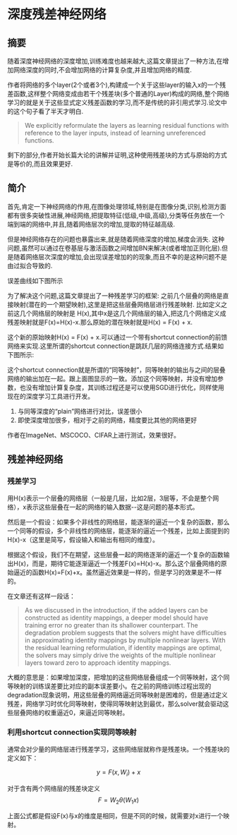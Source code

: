 # 深度残差神经网络

## 摘要
随着深度神经网络的深度增加,训练难度也越来越大,这篇文章提出了一种方法,在增加网络深度的同时,不会增加网络的计算复杂度,并且增加网络的精度.

作者将网络的多个layer(2个或者3个),构建成一个关于这些layer的输入x的一个残差函数,这样整个网络变成由若干个残差块(多个普通的Layer)构成的网络,整个网络学习的就是关于这些显式定义残差函数的学习,而不是传统的非引用式学习.论文中的这个句子看了半天才明白.
> We explicitly reformulate the layers as learning residual functions with reference to the layer inputs, instead of learning unreferenced functions. 

剩下的部分,作者开始长篇大论的讲解并证明,这种使用残差块的方式与原始的方式是等价的,而且效果更好.

## 简介
首先,肯定一下神经网络的作用,在图像处理领域,特别是在图像分类,识别,检测方面都有很多突破性进展,神经网络,把提取特征(低级,中级,高级),分类等任务放在一个端到端的网络中,并且,随着网络层次的增加,提取的特征越高级.

但是神经网络存在的问题也暴露出来,就是随着网络深度的增加,梯度会消失. 这种问题,虽然可以通过在卷基层与激活函数之间增加BN来解决(或者增加正则化层).但是随着网络层次深度的增加,会出现误差增加的的现象,而且不幸的是这种问题不是由过拟合导致的.

误差曲线如下图所示
![]()

为了解决这个问题,这篇文章提出了一种残差学习的框架: 之前几个层叠的网络是直接映射(潜在的一个期望映射),这里是把这些层叠网络层进行残差映射. 比如定义之前这几个网络层的映射是 H(x),其中x是这几个网络层的输入,把这几个网络定义成残差映射就是F(x)=H(x)-x.那么原始的潜在映射就是H(x) = F(x) + x.

这个新的原始映射H(x) = F(x) + x.可以通过一个带有shortcut connection的前馈网络来实现.这里所谓的shortcut connection是跳跃几层的网络连接方式.结果如下图所示:
![]()

这个shortcut connection就是所谓的“同等映射”，同等映射的输出与之间的层叠网络的输出加在一起。跟上面图显示的一致。添加这个同等映射，并没有增加参数，也没有增加计算复杂度，其训练过程还是可以使用SGD进行优化，同样使用现在的深度学习工具进行开发。

1. 与同等深度的“plain”网络进行对比，误差很小
2. 即使深度增加很多，相对于之前的网络，精度要比其他的网络更好

作者在ImageNet、MSCOCO、CIFAR上进行测试，效果很好。

## 残差神经网络

### 残差学习

用H(x)表示一个层叠的网络层（一般是几层，比如2层，3层等，不会是整个网络），x表示这些层叠在一起的网络的输入数据--这是问题的基本形式。

然后是一个假设：如果多个非线性的网络层，能逐渐的逼近一个复杂的函数，那么一个同等的假设，多个非线性的网络层，能逐渐的逼近一个残差，比如上面提到的H(x)-x（这里是简写，假设输入和输出有相同的维度）。

根据这个假设，我们不在期望，这些层叠一起的网络逐渐的逼近一个复杂的函数输出H(x)，而是，期待它能逐渐逼近一个残差F(x)=H(x)-x。那么这个层叠网络的原始逼近的函数H(x)=F(x)+x。虽然逼近效果是一样的，但是学习的效果是不一样的。

在文章还有这样一段话：
> As we discussed in the introduction, if the added layers can be constructed as identity mappings, a deeper model should have training error no greater than its shallower counterpart. The degradation problem suggests that the solvers might have difficulties in approximating identity mappings by multiple nonlinear layers. With the residual learning reformulation, if identity mappings are optimal, the solvers may simply drive the weights of the multiple nonlinear layers toward zero to approach identity mappings.

大概的意思是：如果增加深度，把增加的这些网络层叠组成一个同等映射，这个同等映射的训练误差要比对应的副本误差要小。在之前的网络训练过程出现的degradation现象说明，用这些层叠的网络逼近同等映射是困难的，但是通过定义残差，网络学习时优化同等映射，使得同等映射达到最优，那么solver就会驱动这些层叠网络的权重逼近0，来逼近同等映射。

### 利用shortcut connection实现同等映射
通常会对少量的网络层进行残差学习，这些网络层就称作是残差块。一个残差块的定义如下：

$$ y = F(x, {W_i}) + x $$

对于含有两个网络层的残差块定义
$$F = {W_2}\theta({W_1}x)$$

上面公式都是假设F(x)与x的维度是相同，但是不同的时候，就需要对x进行一个映射。